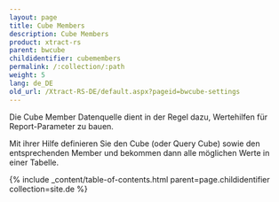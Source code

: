 ```yaml
---
layout: page
title: Cube Members
description: Cube Members
product: xtract-rs
parent: bwcube
childidentifier: cubemembers
permalink: /:collection/:path
weight: 5
lang: de_DE
old_url: /Xtract-RS-DE/default.aspx?pageid=bwcube-settings
---
```


Die Cube Member Datenquelle dient in der Regel dazu, Wertehilfen für Report-Parameter zu bauen.

Mit ihrer Hilfe definieren Sie den Cube (oder Query Cube) sowie den entsprechenden Member und bekommen dann alle möglichen Werte in einer Tabelle.

{% include _content/table-of-contents.html parent=page.childidentifier collection=site.de %}